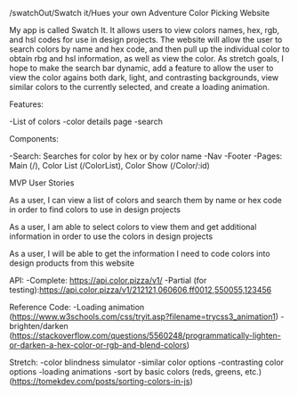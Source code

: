 /swatchOut/Swatch it/Hues your own Adventure Color Picking Website

My app is called Swatch It.  It allows users to view colors names, hex, rgb, and hsl codes for use in design projects.  The website will allow the user to search colors by name and hex code, and then pull up the individual color to obtain rbg and hsl information, as well as view the color.  As stretch goals, I hope to make the search bar dynamic, add a feature to allow the user to view the color agains both dark, light, and contrasting backgrounds, view similar colors to the currently selected, and create a loading animation.

Features: 

-List of colors
-color details page
-search

Components:

-Search: 
    Searches for color by hex or by color name
-Nav
-Footer
-Pages:
    Main (/), 
    Color List (/ColorList), 
    Color Show (/Color/:id)  
        
MVP User Stories

As a user, I can view a list of colors and search them by name or hex code in order to find colors to use in design projects

As a user, I am able to select colors to view them and get additional information in order to use the colors in design projects

As a user, I will be able to get the information I need to code colors into design products from this website

API: 
    -Complete: https://api.color.pizza/v1/
    -Partial (for testing):https://api.color.pizza/v1/212121,060606,ff0012,550055,123456

Reference Code:
    -Loading animation (https://www.w3schools.com/css/tryit.asp?filename=trycss3_animation1)
    -brighten/darken (https://stackoverflow.com/questions/5560248/programmatically-lighten-or-darken-a-hex-color-or-rgb-and-blend-colors)

Stretch:
-color blindness simulator
-similar color options
-contrasting color options
-loading animations
-sort by basic colors (reds, greens, etc.) (https://tomekdev.com/posts/sorting-colors-in-js)